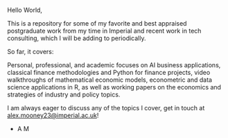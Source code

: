 Hello World,

This is a repository for some of my favorite and best appraised postgraduate work from my time in Imperial and recent work in tech consulting, 
which I will be adding to periodically.

So far, it covers:

Personal, professional, and academic focuses on AI business applications, classical finance methodologies and Python for finance projects, video walkthroughs of mathematical economic models, econometric and data science applications in R, as well as working papers on the economics and strategies of industry and policy topics.


I am always eager to discuss any of the topics I cover, get in touch at alex.mooney23@imperial.ac.uk!

- A M
